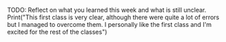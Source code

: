 TODO: Reflect on what you learned this week and what is still unclear.
Print("This first class is very clear, although there were quite a lot of errors but I managed to overcome them. I personally like the first class and I'm excited for the rest of the classes")